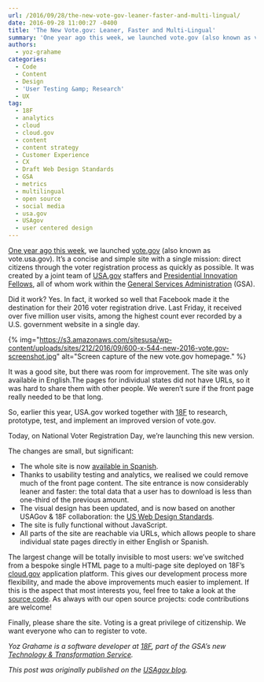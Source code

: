 ```yaml
---
url: /2016/09/28/the-new-vote-gov-leaner-faster-and-multi-lingual/
date: 2016-09-28 11:00:27 -0400
title: 'The New Vote.gov: Leaner, Faster and Multi-Lingual'
summary: 'One year ago this week, we launched vote.gov (also known as vote.usa.gov). It&rsquo;s a concise and simple site with a single mission: direct citizens through the voter registration process as quickly as possible. It was created by a joint team of USA.gov staffers and Presidential Innovation Fellows, all of whom work within the General Services'
authors:
  - yoz-grahame
categories:
  - Code
  - Content
  - Design
  - 'User Testing &amp; Research'
  - UX
tag:
  - 18F
  - analytics
  - cloud
  - cloud.gov
  - content
  - content strategy
  - Customer Experience
  - CX
  - Draft Web Design Standards
  - GSA
  - metrics
  - multilingual
  - open source
  - social media
  - usa.gov
  - USAgov
  - user centered design
---
```


[One year ago this week](https://www.WHATEVER/2015/09/23/usa-gov-launches-vote-usa-gov-to-help-citizens-register-and-connect-with-states/), we launched [vote.gov](https://vote.gov/) (also known as vote.usa.gov). It’s a concise and simple site with a single mission: direct citizens through the voter registration process as quickly as possible. It was created by a joint team of [USA.gov](https://www.usa.gov/) staffers and [Presidential Innovation Fellows](https://www.whitehouse.gov/innovationfellows), all of whom work within the [General Services Administration](https://www.gsa.gov/) (GSA).

Did it work? Yes. In fact, it worked so well that Facebook made it the destination for their 2016 voter registration drive. Last Friday, it received over five million user visits, among the highest count ever recorded by a U.S. government website in a single day.

{% img="https://s3.amazonaws.com/sitesusa/wp-content/uploads/sites/212/2016/09/600-x-544-new-2016-vote.gov-screenshot.jpg" alt="Screen capture of the new vote.gov homepage." %}

It was a good site, but there was room for improvement. The site was only available in English.The pages for individual states did not have URLs, so it was hard to share them with other people. We weren’t sure if the front page really needed to be that long.

So, earlier this year, USA.gov worked together with [18F](https://18f.gsa.gov/) to research, prototype, test, and implement an improved version of vote.gov.

Today, on National Voter Registration Day, we’re launching this new version.

The changes are small, but significant:

  * The whole site is now [available in Spanish](https://vote.gov/es/).
  * Thanks to usability testing and analytics, we realised we could remove much of the front page content. The site entrance is now considerably leaner and faster: the total data that a user has to download is less than one-third of the previous amount.
  * The visual design has been updated, and is now based on another USAGov & 18F collaboration: the [US Web Design Standards](https://standards.usa.gov/).
  * The site is fully functional without JavaScript.
  * All parts of the site are reachable via URLs, which allows people to share individual state pages directly in  either English or Spanish.

The largest change will be totally invisible to most users: we’ve switched from a bespoke single HTML page to a multi-page site deployed on 18F’s [cloud.gov](https://cloud.gov/) application platform. This gives our development process more flexibility, and made the above improvements much easier to implement. If this is the aspect that most interests you, feel free to take a look at the [source code](https://github.com/18F/vote-gov/). As always with our open source projects: code contributions are welcome!

Finally, please share the site. Voting is a great privilege of citizenship. We want everyone who can to register to vote.

_Yoz Grahame is a software developer at [18F](http://www.gsa.gov/portal/content/124182), part of the GSA’s new [Technology & Transformation Service](http://www.gsa.gov/portal/category/25729)._

_This post was originally published on the [USAgov blog](https://blog.usa.gov/)._